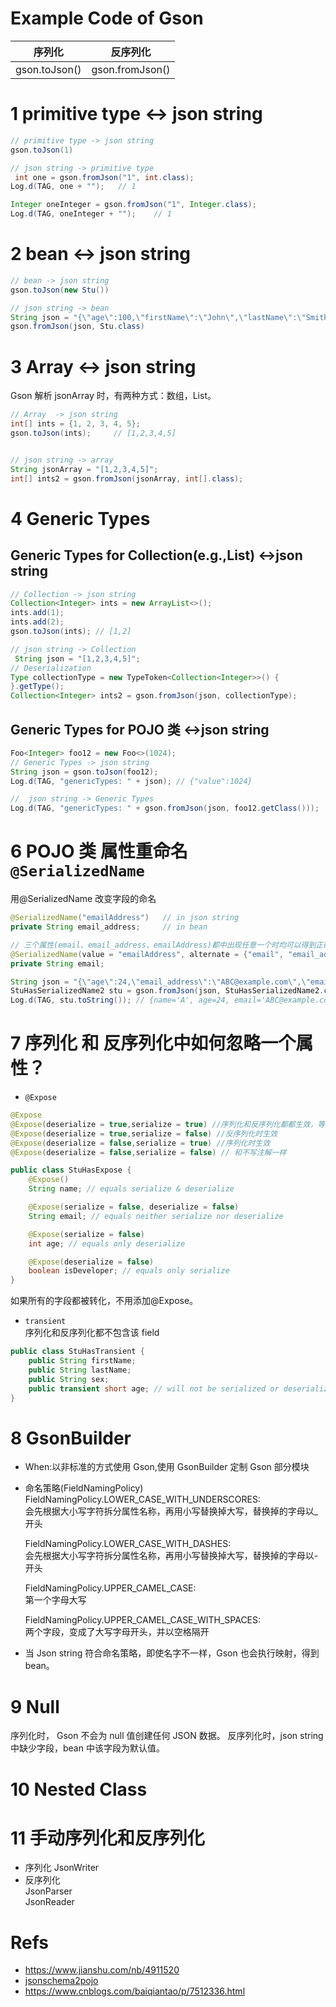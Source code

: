 # Example Code of Gson

| 序列化        | 反序列化        |
| ------------- | --------------- |
| gson.toJson() | gson.fromJson() |

# 1 primitive type <-> json string

```java
// primitive type -> json string
gson.toJson(1)

// json string -> primitive type
 int one = gson.fromJson("1", int.class);
Log.d(TAG, one + "");   // 1

Integer oneInteger = gson.fromJson("1", Integer.class);
Log.d(TAG, oneInteger + "");    // 1
```

# 2 bean <-> json string

```java
// bean -> json string
gson.toJson(new Stu())

// json string -> bean
String json = "{\"age\":100,\"firstName\":\"John\",\"lastName\":\"Smith\",\"sex\":\"male\"}";
gson.fromJson(json, Stu.class)
```

# 3 Array <-> json string

Gson 解析 jsonArray 时，有两种方式：数组，List。

```java
// Array  -> json string
int[] ints = {1, 2, 3, 4, 5};
gson.toJson(ints);     // [1,2,3,4,5]


// json string -> array
String jsonArray = "[1,2,3,4,5]";
int[] ints2 = gson.fromJson(jsonArray, int[].class);
```

# 4 Generic Types

## Generic Types for Collection(e.g.,List) <->json string

```java
// Collection -> json string
Collection<Integer> ints = new ArrayList<>();
ints.add(1);
ints.add(2);
gson.toJson(ints); // [1,2]

// json string -> Collection
 String json = "[1,2,3,4,5]";
// Deserialization
Type collectionType = new TypeToken<Collection<Integer>>() {
}.getType();
Collection<Integer> ints2 = gson.fromJson(json, collectionType);
```

## Generic Types for POJO 类 <->json string

```java
Foo<Integer> foo12 = new Foo<>(1024);
// Generic Types -> json string
String json = gson.toJson(foo12);
Log.d(TAG, "genericTypes: " + json); // {"value":1024}

//  json string -> Generic Types
Log.d(TAG, "genericTypes: " + gson.fromJson(json, foo12.getClass()));   // {value=1024.0}
```

# 6 POJO 类 属性重命名 `@SerializedName`

用@SerializedName 改变字段的命名

```java
@SerializedName("emailAddress")   // in json string
private String email_address;     // in bean
```

```java
// 三个属性(email、email_address、emailAddress)都中出现任意一个时均可以得到正确的结果. 当多种情况同时出时，以最后一个出现的值为准
@SerializedName(value = "emailAddress", alternate = {"email", "email_address"})
private String email;

String json = "{\"age\":24,\"email_address\":\"ABC@example.com\",\"email\":\"ABC@example.com\",\"name\":\"A\"}";
StuHasSerializedName2 stu = gson.fromJson(json, StuHasSerializedName2.class);
Log.d(TAG, stu.toString()); // {name='A', age=24, email='ABC@example.com'}
```

# 7 序列化 和 反序列化中如何忽略一个属性？

- `@Expose`

```java
@Expose
@Expose(deserialize = true,serialize = true) //序列化和反序列化都都生效，等价于上一条
@Expose(deserialize = true,serialize = false) //反序列化时生效
@Expose(deserialize = false,serialize = true) //序列化时生效
@Expose(deserialize = false,serialize = false) // 和不写注解一样
```

```java
public class StuHasExpose {
    @Expose()
    String name; // equals serialize & deserialize

    @Expose(serialize = false, deserialize = false)
    String email; // equals neither serialize nor deserialize

    @Expose(serialize = false)
    int age; // equals only deserialize

    @Expose(deserialize = false)
    boolean isDeveloper; // equals only serialize
}
```

如果所有的字段都被转化，不用添加@Expose。

- `transient`  
  序列化和反序列化都不包含该 field

```java
public class StuHasTransient {
    public String firstName;
    public String lastName;
    public String sex;
    public transient short age; // will not be serialized or deserialized
}
```

# 8 GsonBuilder

- When:以非标准的方式使用 Gson,使用 GsonBuilder 定制 Gson 部分模块
- 命名策略(FieldNamingPolicy)  
  FieldNamingPolicy.LOWER_CASE_WITH_UNDERSCORES:  
  会先根据大小写字符拆分属性名称，再用小写替换掉大写，替换掉的字母以\_开头

  FieldNamingPolicy.LOWER_CASE_WITH_DASHES:  
   会先根据大小写字符拆分属性名称，再用小写替换掉大写，替换掉的字母以-开头

  FieldNamingPolicy.UPPER_CAMEL_CASE:  
  第一个字母大写

  FieldNamingPolicy.UPPER_CAMEL_CASE_WITH_SPACES:  
   两个字段，变成了大写字母开头，并以空格隔开

- 当 Json string 符合命名策略，即使名字不一样，Gson 也会执行映射，得到 bean。

# 9 Null

序列化时， Gson 不会为 null 值创建任何 JSON 数据。
反序列化时，json string 中缺少字段，bean 中该字段为默认值。

# 10 Nested Class

# 11 手动序列化和反序列化

- 序列化
  JsonWriter
- 反序列化  
  JsonParser  
  JsonReader

# Refs

- https://www.jianshu.com/nb/4911520
- [jsonschema2pojo](http://www.jsonschema2pojo.org/)
- https://www.cnblogs.com/baiqiantao/p/7512336.html
